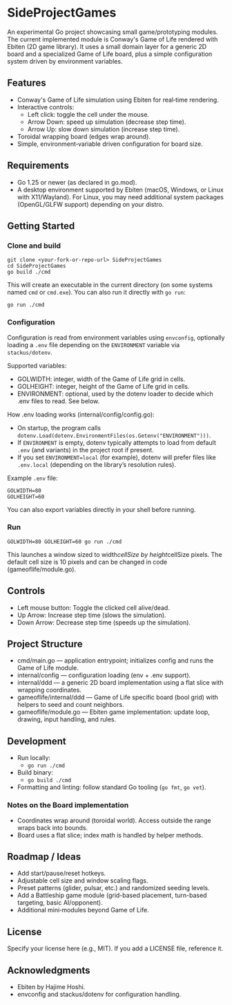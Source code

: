 # SideProjectGames

An experimental Go project showcasing small game/prototyping modules. The current implemented module is Conway's Game of Life rendered with Ebiten (2D game library). It uses a small domain layer for a generic 2D board and a specialized Game of Life board, plus a simple configuration system driven by environment variables.

## Features
- Conway's Game of Life simulation using Ebiten for real‑time rendering.
- Interactive controls:
  - Left click: toggle the cell under the mouse.
  - Arrow Down: speed up simulation (decrease step time).
  - Arrow Up: slow down simulation (increase step time).
- Toroidal wrapping board (edges wrap around).
- Simple, environment‑variable driven configuration for board size.

## Requirements
- Go 1.25 or newer (as declared in go.mod).
- A desktop environment supported by Ebiten (macOS, Windows, or Linux with X11/Wayland). For Linux, you may need additional system packages (OpenGL/GLFW support) depending on your distro.

## Getting Started

### Clone and build
```
git clone <your-fork-or-repo-url> SideProjectGames
cd SideProjectGames
go build ./cmd
```
This will create an executable in the current directory (on some systems named `cmd` or `cmd.exe`). You can also run it directly with `go run`:
```
go run ./cmd
```

### Configuration
Configuration is read from environment variables using `envconfig`, optionally loading a `.env` file depending on the `ENVIRONMENT` variable via `stackus/dotenv`.

Supported variables:
- GOLWIDTH: integer, width of the Game of Life grid in cells.
- GOLHEIGHT: integer, height of the Game of Life grid in cells.
- ENVIRONMENT: optional, used by the dotenv loader to decide which .env files to read. See below.

How .env loading works (internal/config/config.go):
- On startup, the program calls `dotenv.Load(dotenv.EnvironmentFiles(os.Getenv("ENVIRONMENT")))`.
- If `ENVIRONMENT` is empty, dotenv typically attempts to load from default `.env` (and variants) in the project root if present.
- If you set `ENVIRONMENT=local` (for example), dotenv will prefer files like `.env.local` (depending on the library’s resolution rules).

Example `.env` file:
```
GOLWIDTH=80
GOLHEIGHT=60
```
You can also export variables directly in your shell before running.

### Run
```
GOLWIDTH=80 GOLHEIGHT=60 go run ./cmd
```
This launches a window sized to width*cellSize by height*cellSize pixels. The default cell size is 10 pixels and can be changed in code (gameoflife/module.go).

## Controls
- Left mouse button: Toggle the clicked cell alive/dead.
- Up Arrow: Increase step time (slows the simulation).
- Down Arrow: Decrease step time (speeds up the simulation).

## Project Structure
- cmd/main.go — application entrypoint; initializes config and runs the Game of Life module.
- internal/config — configuration loading (env + .env support).
- internal/ddd — a generic 2D board implementation using a flat slice with wrapping coordinates.
- gameoflife/internal/ddd — Game of Life specific board (bool grid) with helpers to seed and count neighbors.
- gameoflife/module.go — Ebiten game implementation: update loop, drawing, input handling, and rules.

## Development
- Run locally:
  - `go run ./cmd`
- Build binary:
  - `go build ./cmd`
- Formatting and linting: follow standard Go tooling (`go fmt`, `go vet`).

### Notes on the Board implementation
- Coordinates wrap around (toroidal world). Access outside the range wraps back into bounds.
- Board uses a flat slice; index math is handled by helper methods.

## Roadmap / Ideas
- Add start/pause/reset hotkeys.
- Adjustable cell size and window scaling flags.
- Preset patterns (glider, pulsar, etc.) and randomized seeding levels.
- Add a Battleship game module (grid-based placement, turn-based targeting, basic AI/opponent). 
- Additional mini‑modules beyond Game of Life.

## License
Specify your license here (e.g., MIT). If you add a LICENSE file, reference it.

## Acknowledgments
- Ebiten by Hajime Hoshi.
- envconfig and stackus/dotenv for configuration handling.
